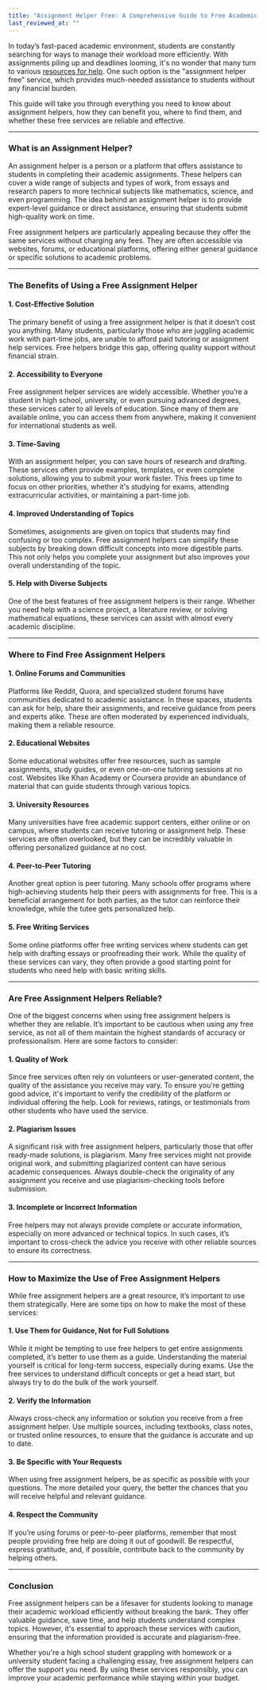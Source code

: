 ```yaml
---
title: "Assignment Helper Free: A Comprehensive Guide to Free Academic Assistance"
last_reviewed_at: ""
---
```

<!--StartFragment-->

In today’s fast-paced academic environment, students are constantly searching for ways to manage their workload more efficiently. With assignments piling up and deadlines looming, it's no wonder that many turn to various [resources for help](https://myassignmenthelp.com/my/). One such option is the "assignment helper free" service, which provides much-needed assistance to students without any financial burden.

This guide will take you through everything you need to know about assignment helpers, how they can benefit you, where to find them, and whether these free services are reliable and effective.

- - -

### What is an Assignment Helper?

An assignment helper is a person or a platform that offers assistance to students in completing their academic assignments. These helpers can cover a wide range of subjects and types of work, from essays and research papers to more technical subjects like mathematics, science, and even programming. The idea behind an assignment helper is to provide expert-level guidance or direct assistance, ensuring that students submit high-quality work on time.

Free assignment helpers are particularly appealing because they offer the same services without charging any fees. They are often accessible via websites, forums, or educational platforms, offering either general guidance or specific solutions to academic problems.

- - -

### The Benefits of Using a Free Assignment Helper

#### 1. **Cost-Effective Solution**

The primary benefit of using a free assignment helper is that it doesn’t cost you anything. Many students, particularly those who are juggling academic work with part-time jobs, are unable to afford paid tutoring or assignment help services. Free helpers bridge this gap, offering quality support without financial strain.

#### 2. **Accessibility to Everyone**

Free assignment helper services are widely accessible. Whether you’re a student in high school, university, or even pursuing advanced degrees, these services cater to all levels of education. Since many of them are available online, you can access them from anywhere, making it convenient for international students as well.

#### 3. **Time-Saving**

With an assignment helper, you can save hours of research and drafting. These services often provide examples, templates, or even complete solutions, allowing you to submit your work faster. This frees up time to focus on other priorities, whether it's studying for exams, attending extracurricular activities, or maintaining a part-time job.

#### 4. **Improved Understanding of Topics**

Sometimes, assignments are given on topics that students may find confusing or too complex. Free assignment helpers can simplify these subjects by breaking down difficult concepts into more digestible parts. This not only helps you complete your assignment but also improves your overall understanding of the topic.

#### 5. **Help with Diverse Subjects**

One of the best features of free assignment helpers is their range. Whether you need help with a science project, a literature review, or solving mathematical equations, these services can assist with almost every academic discipline.

- - -

### Where to Find Free Assignment Helpers

#### 1. **Online Forums and Communities**

Platforms like Reddit, Quora, and specialized student forums have communities dedicated to academic assistance. In these spaces, students can ask for help, share their assignments, and receive guidance from peers and experts alike. These are often moderated by experienced individuals, making them a reliable resource.

#### 2. **Educational Websites**

Some educational websites offer free resources, such as sample assignments, study guides, or even one-on-one tutoring sessions at no cost. Websites like Khan Academy or Coursera provide an abundance of material that can guide students through various topics.

#### 3. **University Resources**

Many universities have free academic support centers, either online or on campus, where students can receive tutoring or assignment help. These services are often overlooked, but they can be incredibly valuable in offering personalized guidance at no cost.

#### 4. **Peer-to-Peer Tutoring**

Another great option is peer tutoring. Many schools offer programs where high-achieving students help their peers with assignments for free. This is a beneficial arrangement for both parties, as the tutor can reinforce their knowledge, while the tutee gets personalized help.

#### 5. **Free Writing Services**

Some online platforms offer free writing services where students can get help with drafting essays or proofreading their work. While the quality of these services can vary, they often provide a good starting point for students who need help with basic writing skills.

- - -

### Are Free Assignment Helpers Reliable?

One of the biggest concerns when using free assignment helpers is whether they are reliable. It’s important to be cautious when using any free service, as not all of them maintain the highest standards of accuracy or professionalism. Here are some factors to consider:

#### 1. **Quality of Work**

Since free services often rely on volunteers or user-generated content, the quality of the assistance you receive may vary. To ensure you're getting good advice, it's important to verify the credibility of the platform or individual offering the help. Look for reviews, ratings, or testimonials from other students who have used the service.

#### 2. **Plagiarism Issues**

A significant risk with free assignment helpers, particularly those that offer ready-made solutions, is plagiarism. Many free services might not provide original work, and submitting plagiarized content can have serious academic consequences. Always double-check the originality of any assignment you receive and use plagiarism-checking tools before submission.

#### 3. **Incomplete or Incorrect Information**

Free helpers may not always provide complete or accurate information, especially on more advanced or technical topics. In such cases, it’s important to cross-check the advice you receive with other reliable sources to ensure its correctness.

- - -

### How to Maximize the Use of Free Assignment Helpers

While free assignment helpers are a great resource, it’s important to use them strategically. Here are some tips on how to make the most of these services:

#### 1. **Use Them for Guidance, Not for Full Solutions**

While it might be tempting to use free helpers to get entire assignments completed, it’s better to use them as a guide. Understanding the material yourself is critical for long-term success, especially during exams. Use the free services to understand difficult concepts or get a head start, but always try to do the bulk of the work yourself.

#### 2. **Verify the Information**

Always cross-check any information or solution you receive from a free assignment helper. Use multiple sources, including textbooks, class notes, or trusted online resources, to ensure that the guidance is accurate and up to date.

#### 3. **Be Specific with Your Requests**

When using free assignment helpers, be as specific as possible with your questions. The more detailed your query, the better the chances that you will receive helpful and relevant guidance.

#### 4. **Respect the Community**

If you’re using forums or peer-to-peer platforms, remember that most people providing free help are doing it out of goodwill. Be respectful, express gratitude, and, if possible, contribute back to the community by helping others.

- - -

### Conclusion

Free assignment helpers can be a lifesaver for students looking to manage their academic workload efficiently without breaking the bank. They offer valuable guidance, save time, and help students understand complex topics. However, it's essential to approach these services with caution, ensuring that the information provided is accurate and plagiarism-free.

Whether you're a high school student grappling with homework or a university student facing a challenging essay, free assignment helpers can offer the support you need. By using these services responsibly, you can improve your academic performance while staying within your budget.

<!--EndFragment-->